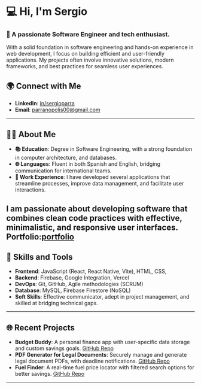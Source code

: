 # 💻 Hi, I'm Sergio

### 👋 A passionate Software Engineer and tech enthusiast.

With a solid foundation in software engineering and hands-on experience in web development, I focus on building efficient and user-friendly applications. My projects often involve innovative solutions, modern frameworks, and best practices for seamless user experiences.

## 🌍 Connect with Me

- **LinkedIn**: [in/sergioparra](https://www.linkedin.com/in/sergioparral)
- **Email**: [parranopolis00@gmail.com](mailto:parranopolis00@gmail.com)

---

## 🧑‍💻 About Me

- **📚 Education**: Degree in Software Engineering, with a strong foundation in computer architecture, and databases.
- **🌐 Languages**: Fluent in both Spanish and English, bridging communication for international teams.
- **💼 Work Experience**: I have developed several applications that streamline processes, improve data management, and facilitate user interactions.

I am passionate about **developing software** that combines **clean code practices** with effective, minimalistic, and responsive user interfaces.
**Portfolio**:[portfolio](https://parranopolis.github.io/PortFolio/)
---

## 🌟 Skills and Tools

- **Frontend**: JavaScript (React, React Native, Vite), HTML, CSS,
- **Backend**: Firebase, Google Integration, Vercel
- **DevOps**: Git, GitHub, Agile methodologies (SCRUM)
- **Database**: MySQL, Firebase Firestore (NoSQL)
- **Soft Skills**: Effective communicator, adept in project management, and skilled at bridging technical gaps.

---

## 🌐 Recent Projects

- **Budget Buddy**: A personal finance app with user-specific data storage and custom savings goals. [GitHub Repo](https://github.com/parranopolis/Budget-Buddy)
- **PDF Generator for Legal Documents**: Securely manage and generate legal document PDFs, with deadline notifications. [GitHub Repo](https://github.com/parranopolis/VenezuelanLegalServices)
- **Fuel Finder**: A real-time fuel price locator with filtered search options for better savings. [GitHub Repo](https://github.com/parranopolis/Fuel-Finder)

---
